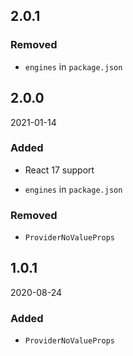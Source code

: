 ## 2.0.1

### Removed

-   `engines` in `package.json`

## 2.0.0

2021-01-14

### Added

-   React 17 support

-   `engines` in `package.json`

### Removed

-   `ProviderNoValueProps`

## 1.0.1

2020-08-24

### Added

-   `ProviderNoValueProps`
